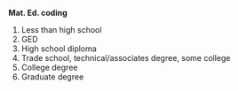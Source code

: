 

**Mat. Ed. coding**

1. Less than high school
2. GED
3. High school diploma
4. Trade school, technical/associates degree, some college
5. College degree
6. Graduate degree
